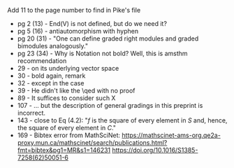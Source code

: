 Add 11 to the page number to find in Pike's file

* pg   2  (13) - End(V) is not defined, but do we need it?
* pg   5  (16) - antiautomorphism with hyphen
* pg  20  (31) - "One can define graded right modules and graded bimodules analogously."
* pg  23  (34) - Why is Notation not bold? Well, this is amsthm recommendation
* 29           - on its underlying vector space 
* 30           - bold again, remark
* 32           - except in the case
* 39           - He didn't like the \qed with no proof
* 89           - It suffices to consider such X
* 107          - ... but the description of general gradings in this preprint is incorrect.  
* 143          - close to Eq (4.2):
                 "$f$ is the square of every element in $S$ and, hence, the square of every element in $C$."
* 169          - Bibtex error from MathSciNet:
                 https://mathscinet-ams-org.qe2a-proxy.mun.ca/mathscinet/search/publications.html?fmt=bibtex&pg1=MR&s1=146231
                 https://doi.org/10.1016/S1385-7258(62)50051-6

